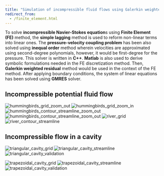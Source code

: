 ```yaml
---
title: "Simulation of incompressible fluid flows using Galerkin weighted residual finite element method (C++)"
redirect_from: 
  - /finite_element.html
---
```


To solve **incompressible Navier-Stokes equation**s using **Finite Element (FE)** method, the **simple lagging** method is used to reform non-linear terms into linear ones. 
The **pressure-velocity coupling problem** has been also solved using **inequal order** method wherein velocities are approximated using second-degree polynomials, however, it would be first-degree for the pressure. This solver is written in **C++**. **Matlab** is also used to derive symbolic formulations needed in the FE discretization method.
Then, **Galerkin weighted residual** method would be used in the context of the FE method. After applying boundary conditions, the system of linear equations has been solved using **GMRES** solver. 


## Incompressible potential fluid flow
![hummingbirds_grid_zoom_out](/files/finite_element/1.png)
![hummingbirds_grid_zoom_in](/files/finite_element/2.png)
![hummingbirds_contour_streamline_zoom_out](/files/finite_element/3.png)
![hummingbirds_contour_streamline_zoom_out](/files/finite_element/4.png)
![river_grid](/files/finite_element/6.png)
![river_contour_streamline](/files/finite_element/7.png)



## Incompressible flow in a cavity
![triangular_cavity_grid](/files/finite_element/8.png)
![triangular_cavity_streamline](/files/finite_element/9.png)
![triangular_cavity_validation](/files/finite_element/10.png)

![trapezoidal_cavity_grid](/files/finite_element/11.png)
![trapezoidal_cavity_streamline](/files/finite_element/12.png)
![trapezoidal_cavity_validation](/files/finite_element/13.png)

